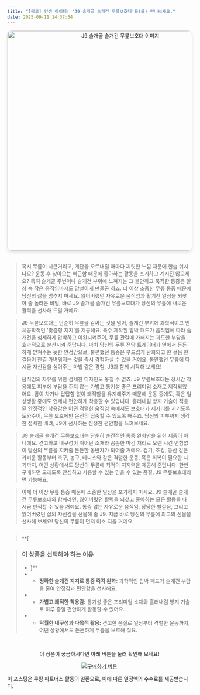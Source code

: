 ```yaml
---
title: "[광고] 인생 아이템! 'J9 슬개골 슬개건 무릎보호대'을(를) 만나보세요."
date: 2025-09-11 14:37:34
---
```


<div align="center">
    <a href="https://link.coupang.com/re/AFFSDP?lptag=AF8916626&pageKey=9049981990&itemId=26560961854&vendorItemId=93410017519&traceid=V0-153-d2ed4e363e1a1952&requestid=20250911233711081142544221&token=31850C%7CGM" target="_blank">
        <img src="https://ads-partners.coupang.com/image1/6QgLw4-mLD_O1r406bOymOU0O2F8hG3PEiC4BZ4EJEeEnZddGmw7mXUO3lvt8a_osEJbY-rXaCbXV_kio3UxAuKjOH6qrXKI79fH8kHnejzbCe8Rp-1vlOhIMJjxJDM2O8VuoAjVvCogdZ2c0vgQ4ckcNit3HR-sv3uLyxQYQruvsU9YG9pDDA0dhg88tOiNm6KV9A5YLOmoGuCDOJIc1aAGOaVtloFbn2Ls-nVbGs4q32177xW9L2apHfUTTzM3VnkQVurCH1m2NwsjK6wBYFZrVfQ-vribc78VWo75RXHI-Qd5KxU=" alt="J9 슬개골 슬개건 무릎보호대 이미지" width="600" style="max-width: 100%; height: auto; border-radius: 12px; border: 1px solid #e0e0e0; box-shadow: 0 4px 8px rgba(0,0,0,0.1);">
    </a>
</div>
<br>

> 혹시 무릎이 시큰거리고, 계단을 오르내릴 때마다 찌릿한 느낌 때문에 한숨 쉬시나요? 운동 후 찾아오는 뻐근함 때문에 좋아하는 활동을 포기하고 계시진 않으세요? 특히 슬개골 주변이나 슬개건 부위에 느껴지는 그 불안하고 묵직한 통증은 일상 속 작은 움직임마저도 망설이게 만들곤 하죠. 더 이상 소중한 무릎 통증 때문에 당신의 삶을 멈추지 마세요. 잃어버렸던 자유로운 움직임과 활기찬 일상을 되찾아 줄 놀라운 비밀, 바로 J9 슬개골 슬개건 무릎보호대가 당신의 무릎에 새로운 활력을 선사해 드릴 거예요.

> J9 무릎보호대는 단순히 무릎을 감싸는 것을 넘어, 슬개건 부위에 과학적이고 인체공학적인 '맞춤형 지지'를 제공해요. 특수 제작된 압박 패드가 움직임에 따라 슬개건을 섬세하게 압박하고 이완시켜주어, 무릎 관절에 가해지는 과도한 부담을 효과적으로 분산시켜 준답니다. 마치 당신의 무릎 전담 트레이너가 옆에서 든든하게 받쳐주는 듯한 안정감으로, 불편했던 통증은 부드럽게 완화되고 한 걸음 한 걸음이 한결 가벼워지는 것을 즉시 경험하실 수 있을 거예요. 불안했던 무릎에 다시금 자신감을 심어주는 마법 같은 경험, J9과 함께 시작해 보세요!

> 움직임의 자유를 위한 섬세한 디자인도 놓칠 수 없죠. J9 무릎보호대는 장시간 착용에도 피부에 부담을 주지 않는 가볍고 통기성 좋은 프리미엄 소재로 제작되었어요. 땀이 차거나 답답함 없이 쾌적함을 유지해주기 때문에 운동 중에도, 혹은 일상생활 중에도 언제나 편안하게 착용할 수 있답니다. 흘러내림 방지 기술이 적용된 안정적인 착용감은 어떤 격렬한 움직임 속에서도 보호대가 제자리를 지키도록 도와주어, 무릎 보호에만 온전히 집중할 수 있도록 해주죠. 당신의 피부까지 생각한 섬세한 배려, J9이 선사하는 진정한 편안함을 느껴보세요.

> J9 슬개골 슬개건 무릎보호대는 단순히 순간적인 통증 완화만을 위한 제품이 아니에요. 견고하고 내구성이 뛰어난 소재와 꼼꼼한 마감 처리로 오랜 시간 변함없이 당신의 무릎을 지켜줄 든든한 동반자가 되어줄 거예요. 걷기, 조깅, 등산 같은 가벼운 활동부터 축구, 농구, 테니스와 같은 격렬한 운동, 혹은 회복이 필요한 시기까지, 어떤 상황에서도 당신의 무릎에 최적의 지지력을 제공해 준답니다. 한번 구매하면 오래도록 안심하고 사용할 수 있는 믿을 수 있는 품질, J9 무릎보호대라면 가능해요.

> 이제 더 이상 무릎 통증 때문에 소중한 일상을 포기하지 마세요. J9 슬개골 슬개건 무릎보호대와 함께라면, 잃어버렸던 활력을 되찾고 좋아하는 모든 활동을 다시금 만끽할 수 있을 거예요. 통증 없는 자유로운 움직임, 당당한 발걸음, 그리고 잃어버렸던 삶의 자신감을 선물해 줄 J9. 지금 바로 당신의 무릎에 최고의 선물을 선사해 보세요! 당신의 무릎이 먼저 미소 지을 거예요.

> ---

> **[


> ### 이 상품을 선택해야 하는 이유
> - ]**
> - *   **정확한 슬개건 지지로 통증 즉각 완화:** 과학적인 압박 패드가 슬개건 부담을 줄여 안정감과 편안함을 선사해요.
> - *   **가볍고 쾌적한 착용감:** 통기성 좋은 프리미엄 소재와 흘러내림 방지 기술로 하루 종일 편안하게 활동할 수 있어요.
> - *   **탁월한 내구성과 다목적 활용:** 견고한 품질로 일상부터 격렬한 운동까지, 어떤 상황에서도 든든하게 무릎을 보호해 줘요.


<br>

<div align="center">
  <p>이 상품이 궁금하시다면 아래 버튼을 눌러 확인해 보세요!</p>
  <a href="https://link.coupang.com/re/AFFSDP?lptag=AF8916626&pageKey=9049981990&itemId=26560961854&vendorItemId=93410017519&traceid=V0-153-d2ed4e363e1a1952&requestid=20250911233711081142544221&token=31850C%7CGM" target="_blank">
    <img src="https://img.shields.io/badge/지금 바로 구매하기-FF5722?style=for-the-badge&logo=coupa&logoColor=white" alt="구매하기 버튼">
  </a>
</div>

이 포스팅은 쿠팡 파트너스 활동의 일환으로, 이에 따른 일정액의 수수료를 제공받습니다.
